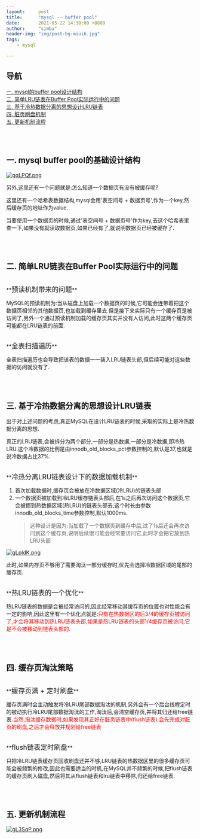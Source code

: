```yaml
---
layout:     post
title:      "mysql -- buffer pool"
date:       2021-05-22 14:30:00 +0800
author:     "simba"
header-img: "img/post-bg-miui6.jpg"
tags:
    - mysql

---
```







## 导航
[一. mysql的buffer pool设计结构](#jump1)
<br>
[二. 简单LRU链表在Buffer Pool实际运行中的问题](#jump2)
<br>
[三. 基于冷热数据分离的思想设计LRU链表](#jump3)
<br>
[四. 脏页刷盘机制](#jump4)
<br>
[五. 更新机制流程](#jump5)
<br>








<br><br>
## <span id="jump1">一. mysql buffer pool的基础设计结构</span>

[![gqLPQf.png](https://z3.ax1x.com/2021/05/22/gqLPQf.png)](https://imgtu.com/i/gqLPQf)


另外,这里还有一个问题就是:怎么知道一个数据页有没有被缓存呢?<br>

这里还有一个哈希表数据结构,mysql会用'表空间号 + 数据页号',作为一个key,然后缓存页的地址作为value.<br>

当要使用一个数据页的时候,通过'表空间号 + 数据页号'作为key,去这个哈希表里查一下,如果没有就读取数据页,如果已经有了,就说明数据页已经被缓存了.<br>



<br><br>
## <span id="jump2">二. 简单LRU链表在Buffer Pool实际运行中的问题</span>

<br>
**<font size="4">预读机制带来的问题</font>** <br>

MySQL的预读机制为:当从磁盘上加载一个数据页的时候,它可能会连带着把这个数据页相邻的其他数据页,也加载到缓存里去.但是接下来实际只有一个缓存页是被访问了,另外一个通过预读机制加载的缓存页其实并没有人访问,此时这两个缓存页可能都在LRU链表的前面.<br>


<br>
**<font size="4">全表扫描遍历</font>** <br>

全表扫描遍历也会导致把该表的数据一一装入LRU链表头部,但后续可能对这些数据的访问就没有了.<br>



<br><br>
## <span id="jump3">三. 基于冷热数据分离的思想设计LRU链表</span>

出于对上述问题的考虑,真正MySQL在设计LRU链表的时候,采取的实际上是冷热数据分离的思想.<br>

真正的LRU链表,会被拆分为两个部分,一部分是热数据,一部分是冷数据,即冷热LRU.这个冷数据的比例是由innodb_old_blocks_pct参数控制的,默认是37,也就是说冷数据占比37%.<br>


<br>
**<font size="4">冷热分离LRU链表设计下的数据加载机制</font>**<br>

1. 首次加载数据时,缓存页会被放在冷数据区域(冷LRU)的链表头部
2. 一个数据页被加载到冷LRU缓存链表头部后,在1s之后再次访问这个数据页,它会被挪到热数据区域(热LRU)的链表头部去,这个时长由参数innodb_old_blocks_time参数控制,默认1000ms.
	> 这种设计是因为:当加载了一个数据页到缓存中后,过了1s后还会再次访问到这个缓存页,说明后续很可能会经常要访问它,此时才会把它放到热LRU头部

[![gLpldK.png](https://z3.ax1x.com/2021/05/22/gLpldK.png)](https://imgtu.com/i/gLpldK)

此时,如果内存页不够用了需要淘汰一部分缓存时,优先会选择冷数据区域的尾部的缓存页.<br>


<br>
**<font size="4">热LRU链表的一个优化</font>** <br>

热LRU链表的数据是会被经常访问的,因此经常移动其缓存页的位置也对性能会有一定的影响,因此这里有一个优化点就是:<font color="red">只有在热数据区的后3/4的缓存页被访问了,才会将其移动到热LRU链表头部,如果是热LRU链表的头部1/4缓存页被访问,它是不会被移动到链表头部的.</font> <br>



<br><br>
## <span id="jump4">四. 缓存页淘汰策略</span>

<br>
**<font size="4">缓存页满 + 定时刷盘</font>** <br>

缓存页满时会主动触发将冷LRU尾部数据淘汰的机制,另外会有一个后台线程定时的被动执行冷LRU尾部数据淘汰的工作,淘汰后,会清空缓存页,并将其归还给free链表.<font color="red">当然,淘汰缓存数据时,如果发现其正好在脏页链表中(flush链表),会先完成对脏页的刷盘,之后才会释放并规划给free链表</font>


<br>
**<font size="4">flush链表定时刷盘</font>** <br>

只把冷LRU链表缓存页回收刷盘还并不够,LRU链表的热数据区里的很多缓存页可能会被频繁的修改,因此也需要适当的时机,在MySQL并不频繁的时候,把flush链表的缓存页刷入磁盘,然后将其从flush链表和lru链表中移除,归还给free链表.<br>



<br><br>
## <span id="jump5">五. 更新机制流程</span>

[![gL3SqP.png](https://z3.ax1x.com/2021/05/22/gL3SqP.png)](https://imgtu.com/i/gL3SqP)